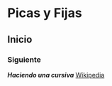 # Picas y Fijas
## Inicio
### Siguiente
***Haciendo una cursiva***
[Wikipedia](https://es.wikipedia.org/wiki/Wikipedia:Portada)
